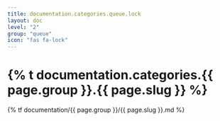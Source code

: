 ```yaml
---
title: documentation.categories.queue.lock
layout: doc
level: "2"
group: "queue"
icon: "fas fa-lock"
---
```


# {% t documentation.categories.{{ page.group }}.{{ page.slug }} %}

{% tf documentation/{{ page.group }}/{{ page.slug }}.md %}
